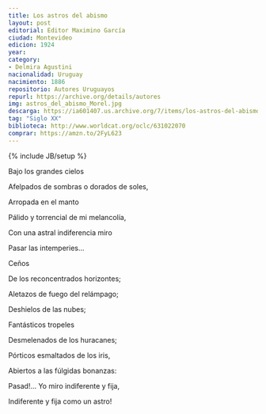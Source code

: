 ```yaml
---
title: Los astros del abismo
layout: post
editorial: Editor Maximino García
ciudad: Montevideo
edicion: 1924
year: 
category: 
- Delmira Agustini
nacionalidad: Uruguay
nacimiento: 1886
repositorio: Autores Uruguayos
repurl: https://archive.org/details/autores
img: astros_del_abismo_Morel.jpg
descarga: https://ia601407.us.archive.org/7/items/los-astros-del-abismo-delmira-agustina/Los%20astros%20del%20abismo%20-%20Delmira%20Agustina.pdf
tag: "Siglo XX"
biblioteca: http://www.worldcat.org/oclc/631022070
comprar: https://amzn.to/2FyL623
---
```

{% include JB/setup %}

Bajo los grandes cielos 
 
Afelpados de sombras o dorados de soles, 
 
Arropada en el manto 
 
Pálido y torrencial de mi melancolía, 
 
Con una astral indiferencia miro 
 
Pasar las intemperies...
  
Ceños 
 
De los reconcentrados horizontes; 
 
Aletazos de fuego del relámpago;
  
Deshielos de las nubes; 
 
Fantásticos tropeles 
 
Desmelenados de los huracanes; 
 
Pórticos esmaltados de los iris, 
 
Abiertos a las fúlgidas bonanzas:
 
Pasad!... Yo miro indiferente y fija,
 
Indiferente y fija como un astro!
